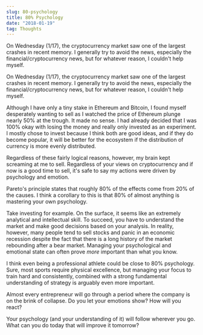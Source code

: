 ```yaml
---
slug: 80-psychology
title: 80% Psychology
date: "2018-01-19"
tag: Thoughts
---
```


On Wednesday (1/17), the cryptocurrency market saw one of the largest crashes in recent memory. I generally try to avoid the news, especially the financial/cryptocurrency news, but for whatever reason, I couldn't help myself.

<!-- more -->

On Wednesday (1/17), the cryptocurrency market saw one of the largest crashes in recent memory. I generally try to avoid the news, especially the financial/cryptocurrency news, but for whatever reason, I couldn't help myself.

Although I have only a tiny stake in Ethereum and Bitcoin, I found myself desperately wanting to sell as I watched the price of Ethereum plunge nearly 50% at the trough. It made no sense. I had already decided that I was 100% okay with losing the money and really only invested as an experiment. I mostly chose to invest because I think both are good ideas, and if they do become popular, it will be better for the ecosystem if the distribution of currency is more evenly distributed.

Regardless of these fairly logical reasons, however, my brain kept screaming at me to sell. Regardless of your views on cryptocurrency and if now is a good time to sell, it's safe to say my actions were driven by psychology and emotion.

Pareto's principle states that roughly 80% of the effects come from 20% of the causes. I think a corollary to this is that 80% of almost anything is mastering your own psychology.

Take investing for example. On the surface, it seems like an extremely analytical and intellectual skill. To succeed, you have to understand the market and make good decisions based on your analysis. In reality, however, many people tend to sell stocks and panic in an economic recession despite the fact that there is a long history of the market rebounding after a bear market. Managing your psychological and emotional state can often prove _more_ important than what you know.

I think even being a professional athlete could be close to 80% psychology. Sure, most sports require physical excellence, but managing your focus to train hard and consistently, combined with a strong fundamental understanding of strategy is arguably even more important.

Almost every entrepreneur will go through a period where the company is on the brink of collapse. Do you let your emotions show? How will you react?

Your psychology (and your understanding of it) will follow wherever you go. What can you do today that will improve it tomorrow?

